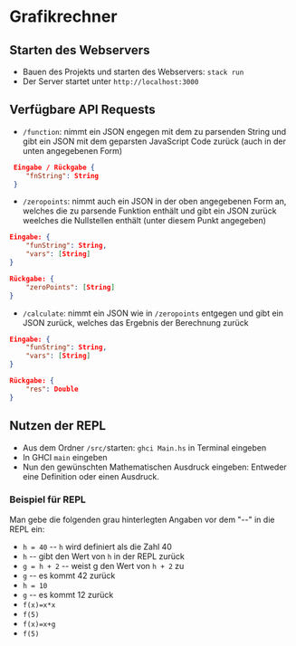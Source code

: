 # Grafikrechner

## Starten des Webservers

* Bauen des Projekts und starten des Webservers: ```stack run```
* Der Server startet unter `http://localhost:3000`

## Verfügbare API Requests
* `/function`: nimmt ein JSON engegen mit dem zu parsenden String und gibt ein JSON mit dem geparsten JavaScript Code zurück (auch in der unten angegebenen Form)  
```JSON
 Eingabe / Rückgabe {
	"fnString": String
 }
```
* `/zeropoints`: nimmt auch ein JSON in der oben angegebenen Form an, welches die zu parsende Funktion enthält und gibt ein JSON zurück weelches die Nullstellen enthält (unter diesem Punkt angegeben)
```JSON
Eingabe: {
	"funString": String,
    "vars": [String]
}

Rückgabe: {
	"zeroPoints": [String]
}
```
* `/calculate`: nimmt ein JSON wie in `/zeropoints` entgegen und gibt ein JSON zurück, welches das Ergebnis der Berechnung zurück
```JSON
Eingabe: {
	"funString": String,
    "vars": [String]
}

Rückgabe: {
	"res": Double
}
```

## Nutzen der REPL
* Aus dem Ordner `/src/`starten: `ghci Main.hs` in Terminal eingeben
* In GHCI `main` eingeben
* Nun den gewünschten Mathematischen Ausdruck eingeben: Entweder eine Definition oder einen Ausdruck. 

### Beispiel für REPL
Man gebe die folgenden grau hinterlegten Angaben vor dem "--" in die REPL ein:
* `h = 40` -- `h` wird definiert als die Zahl 40
* `h` -- gibt den Wert von `h` in der REPL zurück
* `g = h + 2` -- weist g den Wert von `h + 2` zu
* `g` -- es kommt 42 zurück
* `h = 10`
* `g` -- es kommt 12 zurück
* `f(x)=x*x`
* `f(5)`
* `f(x)=x+g`
* `f(5)` 
